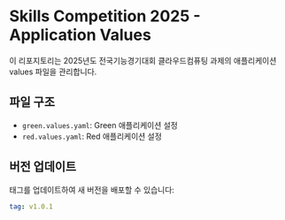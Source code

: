 # Skills Competition 2025 - Application Values

이 리포지토리는 2025년도 전국기능경기대회 클라우드컴퓨팅 과제의 애플리케이션 values 파일을 관리합니다.

## 파일 구조

- `green.values.yaml`: Green 애플리케이션 설정
- `red.values.yaml`: Red 애플리케이션 설정

## 버전 업데이트

태그를 업데이트하여 새 버전을 배포할 수 있습니다:

```yaml
tag: v1.0.1
```
